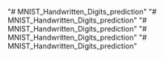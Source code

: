 "# MNIST_Handwritten_Digits_prediction" 
"# MNIST_Handwritten_Digits_prediction" 
"# MNIST_Handwritten_Digits_prediction" 
"# MNIST_Handwritten_Digits_prediction" 
"# MNIST_Handwritten_Digits_prediction" 
